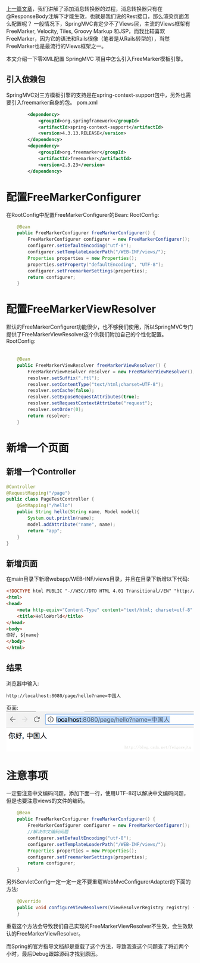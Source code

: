 [上一篇文章](./messageConverter.md)，我们讲解了添加消息转换器的过程，消息转换器只有在@ResponseBody注解下才能生效，也就是我们说的Rest接口，那么渲染页面怎么配置呢？
一般情况下，SpringMVC肯定少不了Views层，主流的Views框架有FreeMarker, Velocity, Tiles, Groovy Markup 和JSP，而我比较喜欢FreeMarker，因为它的语法和Rails很像（笔者是从Rails转型的），当然FreeMarker也是最流行的Views框架之一。

本文介绍一下零XML配置 SpringMVC 项目中怎么引入FreeMarker模板引擎。

## 引入依赖包
SpringMVC对三方模板引擎的支持是在spring-context-support包中，另外也需要引入freemarker自身的包。
pom.xml
```xml
        <dependency>
            <groupId>org.springframework</groupId>
            <artifactId>spring-context-support</artifactId>
            <version>4.3.13.RELEASE</version>
        </dependency>
        <dependency>
            <groupId>org.freemarker</groupId>
            <artifactId>freemarker</artifactId>
            <version>2.3.23</version>
        </dependency>
```

# 配置FreeMarkerConfigurer
在RootConfig中配置FreeMarkerConfigurer的Bean:
RootConfig: 
```java
    @Bean
    public FreeMarkerConfigurer freeMarkerConfigurer() {
        FreeMarkerConfigurer configurer = new FreeMarkerConfigurer();
        configurer.setDefaultEncoding("utf-8");
        configurer.setTemplateLoaderPath("/WEB-INF/views/");
        Properties properties = new Properties();
        properties.setProperty("defaultEncoding", "UTF-8");
        configurer.setFreemarkerSettings(properties);
        return configurer;
    }
```

# 配置FreeMarkerViewResolver
默认的FreeMarkerConfigurer功能很少，也不够我们使用，所以SpringMVC专门提供了FreeMarkerViewResolver这个供我们附加自己的个性化配置。
RootConfig: 
```java

    @Bean
    public FreeMarkerViewResolver freeMarkerViewResolver() {
        FreeMarkerViewResolver resolver = new FreeMarkerViewResolver();
        resolver.setSuffix(".ftl");
        resolver.setContentType("text/html;charset=UTF-8");
        resolver.setCache(false);
        resolver.setExposeRequestAttributes(true);
        resolver.setRequestContextAttribute("request");
        resolver.setOrder(0);
        return resolver;
    }
```
# 新增一个页面
## 新增一个Controller
```java
@Controller
@RequestMapping("/page")
public class PageTestController {
    @GetMapping("/hello")
    public String hello(String name, Model model){
        System.out.println(name);
        model.addAttribute("name", name);
        return "app";
    }
}
```
## 新增页面
在main目录下新增webapp/WEB-INF/views目录，并且在目录下新增以下代码:
```html
<!DOCTYPE html PUBLIC "-//W3C//DTD HTML 4.01 Transitional//EN" "http://www.w3.org/TR/html4/loose.dtd">
<html>
<head>
    <meta http-equiv="Content-Type" content="text/html; charset=utf-8" />
    <title>HelloWorld</title>
</head>
<body>
你好, ${name}
</body>
</html>
```
## 结果
浏览器中输入:
```url
http://localhost:8080/page/hello?name=中国人
```
页面:
![这里写图片描述](./assets/freeMarker/image.png)

# 注意事项
一定要注意中文编码问题，添加下面一行，使用UTF-8可以解决中文编码问题，但是也要注意views的文件的编码。
```java
    @Bean
    public FreeMarkerConfigurer freeMarkerConfigurer() {
        FreeMarkerConfigurer configurer = new FreeMarkerConfigurer();
        //解决中文编码问题
        configurer.setDefaultEncoding("utf-8");
        configurer.setTemplateLoaderPath("/WEB-INF/views/");
        Properties properties = new Properties();
        configurer.setFreemarkerSettings(properties);
        return configurer;
    }
```
另外ServletConfig一定一定一定不要重载WebMvcConfigurerAdapter的下面的方法:
```java
    @Override
    public void configureViewResolvers(ViewResolverRegistry registry) {
    }
```
重载这个方法会导致我们自己实现的FreeMarkerViewResolver不生效，会生效默认的FreeMarkerViewResolver。

而Spring的官方指导文档却是重载了这个方法，导致我查这个问题查了将近两个小时，最后Debug跟踪源码才找到原因。
